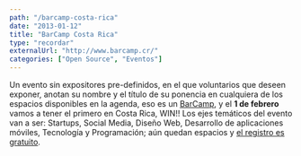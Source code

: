```yaml
---
path: "/barcamp-costa-rica"
date: "2013-01-12"
title: "BarCamp Costa Rica"
type: "recordar"
externalUrl: "http://www.barcamp.cr/"
categories: ["Open Source", "Eventos"]
---
```


Un evento sin expositores pre-definidos, en el que voluntarios que deseen exponer, anotan su nombre y el título de su ponencia en cualquiera de los espacios disponibles en la agenda, eso es un [BarCamp](http://www.barcamp.cr/), y el **1 de febrero** vamos a tener el primero en Costa Rica, WIN!! Los ejes temáticos del evento van a ser: Startups, Social Media, Diseño Web, Desarrollo de aplicaciones móviles, Tecnología y Programación; aún quedan espacios y [el registro es gratuito](http://barcampcr.eventbrite.com/).
